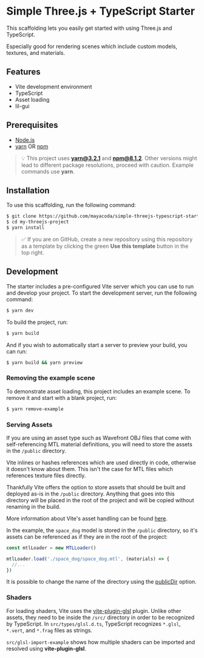 # Simple Three.js + TypeScript Starter

This scaffolding lets you easily get started with using Three.js and TypeScript.

Especially good for rendering scenes which include custom models, textures, and materials.

## Features
- Vite development environment
- TypeScript
- Asset loading
- lil-gui

## Prerequisites

* [Node.js](https://nodejs.org)
* [yarn](https://yarnpkg.com) OR [npm](https://www.npmjs.com)

> 💡 This project uses **yarn@3.2.1** and **npm@8.1.2**. Other versions might lead to different package resolutions, proceed with caution. Example commands use **yarn**.

## Installation

To use this scaffolding, run the following command:

```bash
$ git clone https://github.com/mayacoda/simple-threejs-typescript-starter my-threejs-project
$ cd my-threejs-project
$ yarn install
```

> ✅ If you are on GitHub, create a new repository using this repository as a template by clicking the green **Use this template** button in the top right.

## Development

The starter includes a pre-configured Vite server which you can use to run and develop your project. To start the development server, run the following command:

```bash
$ yarn dev
```

To build the project, run:

```bash
$ yarn build
```

And if you wish to automatically start a server to preview your build, you can run:

```bash
$ yarn build && yarn preview
```

### Removing the example scene

To demonstrate asset loading, this project includes an example scene. To remove it and start with a blank project, run:

```bash
$ yarn remove-example
```

### Serving Assets

If you are using an asset type such as Wavefront OBJ files that come with self-referencing MTL material definitions, you will need to store the assets in the `/public` directory. 

Vite inlines or hashes references which are used directly in code, otherwise it doesn't know about them. This isn't the case for MTL files which references texture files directly. 

Thankfully Vite offers the option to store assets that should be built and deployed as-is in the `/public` directory. Anything that goes into this directory will be placed in the root of the project and will be copied without renaming in the build.

More information about Vite's asset handling can be found [here](https://vitejs.dev/guide/assets.html).

In the example, the `space_dog` model is stored in the `/public` directory, so it's assets can be referenced as if they are in the root of the project:

```typescript
const mtlLoader = new MTLLoader()

mtlLoader.load('./space_dog/space_dog.mtl', (materials) => {
  //...
})
```

It is possible to change the name of the directory using the [publicDir](https://vitejs.dev/config/#publicdir) option.

### Shaders

For loading shaders, Vite uses the [vite-plugin-glsl]( https://github.com/UstymUkhman/vite-plugin-glsl) plugin. Unlike other assets, they need to be inside the `/src/` directory in order to be recognized by TypeScript. In `src/types/glsl.d.ts`, TypeScript recognizes `*.glsl`, `*.vert`, and `*.frag` files as strings.

`src/glsl-import-example` shows how multiple shaders can be imported and resolved using **vite-plugin-glsl**.
